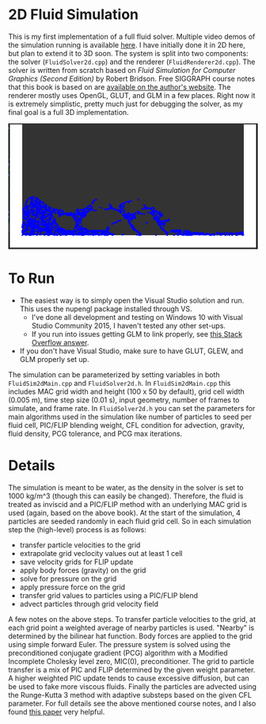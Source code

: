 # 2D Fluid Simulation
This is my first implementation of a full fluid solver. Multiple video demos of the simulation running is available [here](http://cse.unl.edu/~drempe/projects.html). I have initially done it in 2D here, but plan to extend it to 3D soon. The system is split into two components: the solver (`FluidSolver2d.cpp`) and the renderer (`FluidRenderer2d.cpp`). The solver is written from scratch based on <i>Fluid Simulation for Computer Graphics (Second Edition)</i> by Robert Bridson. Free SIGGRAPH course notes that this book is based on are [available on the author's website](https://www.cs.ubc.ca/~rbridson/fluidsimulation/fluids_notes.pdf). The renderer mostly uses OpenGL, GLUT, and GLM in a few places. Right now it is extremely simplistic, pretty much just for debugging the solver, as my final goal is a full 3D implementation. 

![sim screenshot](https://github.com/davrempe/2d-fluid-sim/blob/master/images/screenshot_2d_fluid_sim.png "Example of simulation running")

# To Run
* The easiest way is to simply open the Visual Studio solution and run. This uses the nupengl package installed through VS.  
    * I've done all development and testing on Windows 10 with Visual Studio Community 2015, I haven't tested any other set-ups.
    * If you run into issues getting GLM to link properly, see [this Stack Overflow answer](http://stackoverflow.com/a/17912620). 
* If you don't have Visual Studio, make sure to have GLUT, GLEW, and GLM properly set up.

The simulation can be parameterized by setting variables in both `FluidSim2dMain.cpp` and `FluidSolver2d.h`. In `FluidSim2dMain.cpp` this includes MAC grid width and height (100 x 50 by default), grid cell width (0.005 m), time step size (0.01 s), input geometry, number of frames to simulate, and frame rate. In `FluidSolver2d.h` you can set the parameters for main algorithms used in the simulation like number of particles to seed per fluid cell, PIC/FLIP blending weight, CFL condition for advection, gravity, fluid density, PCG tolerance, and PCG max iterations. 

# Details
The simulation is meant to be water, as the density in the solver is set to 1000 kg/m^3 (though this can easily be changed). Therefore, the fluid is treated as inviscid and a PIC/FLIP method with an underlying MAC grid is used (again, based on the above book). At the start of the simulation, 4 particles are seeded randomly in each fluid grid cell. So in each simulation step the (high-level) process is as follows:
* transfer particle velocities to the grid
* extrapolate grid veclocity values out at least 1 cell
* save velocity grids for FLIP update
* apply body forces (gravity) on the grid
* solve for pressure on the grid
* apply pressure force on the grid
* transfer grid values to particles using a PIC/FLIP blend
* advect particles through grid velocity field

A few notes on the above steps. To transfer particle velocities to the grid, at each grid point a weighted average of nearby particles is used. "Nearby" is determined by the bilinear hat function. Body forces are applied to the grid using simple forward Euler. The pressure system is solved using the preconditioned conjugate gradient (PCG) algorithm with a Modified Incomplete Cholesky level zero, MIC(0), preconditioner. The grid to particle transfer is a mix of PIC and FLIP determined by the given weight parameter. A higher weighted PIC update tends to cause excessive diffusion, but can be used to fake more viscous fluids. Finally the particles are advected using the Runge-Kutta 3 method with adaptive substeps based on the given CFL parameter. For full details see the above mentioned course notes, and I also found [this paper](https://www.cs.ubc.ca/~rbridson/docs/zhu-siggraph05-sandfluid.pdf) very helpful. 
